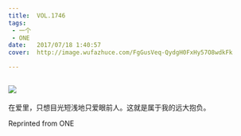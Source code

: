 ```yaml
---
title:	VOL.1746
tags:
 - 一个
 - ONE
date:	2017/07/18 1:40:57
cover:	http://image.wufazhuce.com/FgGusVeq-QydgH0FxHy57O8wdkFk

---
```

![](http://image.wufazhuce.com/FgGusVeq-QydgH0FxHy57O8wdkFk)
---

在爱里，只想目光短浅地只爱眼前人。这就是属于我的远大抱负。
 
Reprinted from ONE
